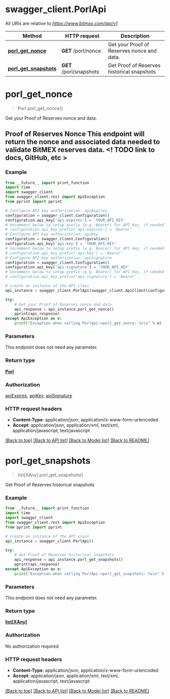 # swagger_client.PorlApi

All URIs are relative to *https://www.bitmex.com/api/v1*

Method | HTTP request | Description
------------- | ------------- | -------------
[**porl_get_nonce**](PorlApi.md#porl_get_nonce) | **GET** /porl/nonce | Get your Proof of Reserves nonce and data.
[**porl_get_snapshots**](PorlApi.md#porl_get_snapshots) | **GET** /porl/snapshots | Get Proof of Reserves historical snapshots


# **porl_get_nonce**
> Porl porl_get_nonce()

Get your Proof of Reserves nonce and data.

## Proof of Reserves Nonce  This endpoint will return the nonce and associated data needed to validate BitMEX reserves data.  <! TODO link to docs, GitHub, etc > 

### Example
```python
from __future__ import print_function
import time
import swagger_client
from swagger_client.rest import ApiException
from pprint import pprint

# Configure API key authorization: apiExpires
configuration = swagger_client.Configuration()
configuration.api_key['api-expires'] = 'YOUR_API_KEY'
# Uncomment below to setup prefix (e.g. Bearer) for API key, if needed
# configuration.api_key_prefix['api-expires'] = 'Bearer'
# Configure API key authorization: apiKey
configuration = swagger_client.Configuration()
configuration.api_key['api-key'] = 'YOUR_API_KEY'
# Uncomment below to setup prefix (e.g. Bearer) for API key, if needed
# configuration.api_key_prefix['api-key'] = 'Bearer'
# Configure API key authorization: apiSignature
configuration = swagger_client.Configuration()
configuration.api_key['api-signature'] = 'YOUR_API_KEY'
# Uncomment below to setup prefix (e.g. Bearer) for API key, if needed
# configuration.api_key_prefix['api-signature'] = 'Bearer'

# create an instance of the API class
api_instance = swagger_client.PorlApi(swagger_client.ApiClient(configuration))

try:
    # Get your Proof of Reserves nonce and data.
    api_response = api_instance.porl_get_nonce()
    pprint(api_response)
except ApiException as e:
    print("Exception when calling PorlApi->porl_get_nonce: %s\n" % e)
```

### Parameters
This endpoint does not need any parameter.

### Return type

[**Porl**](Porl.md)

### Authorization

[apiExpires](../README.md#apiExpires), [apiKey](../README.md#apiKey), [apiSignature](../README.md#apiSignature)

### HTTP request headers

 - **Content-Type**: application/json, application/x-www-form-urlencoded
 - **Accept**: application/json, application/xml, text/xml, application/javascript, text/javascript

[[Back to top]](#) [[Back to API list]](../README.md#documentation-for-api-endpoints) [[Back to Model list]](../README.md#documentation-for-models) [[Back to README]](../README.md)

# **porl_get_snapshots**
> list[XAny] porl_get_snapshots()

Get Proof of Reserves historical snapshots

### Example
```python
from __future__ import print_function
import time
import swagger_client
from swagger_client.rest import ApiException
from pprint import pprint

# create an instance of the API class
api_instance = swagger_client.PorlApi()

try:
    # Get Proof of Reserves historical snapshots
    api_response = api_instance.porl_get_snapshots()
    pprint(api_response)
except ApiException as e:
    print("Exception when calling PorlApi->porl_get_snapshots: %s\n" % e)
```

### Parameters
This endpoint does not need any parameter.

### Return type

[**list[XAny]**](XAny.md)

### Authorization

No authorization required

### HTTP request headers

 - **Content-Type**: application/json, application/x-www-form-urlencoded
 - **Accept**: application/json, application/xml, text/xml, application/javascript, text/javascript

[[Back to top]](#) [[Back to API list]](../README.md#documentation-for-api-endpoints) [[Back to Model list]](../README.md#documentation-for-models) [[Back to README]](../README.md)

